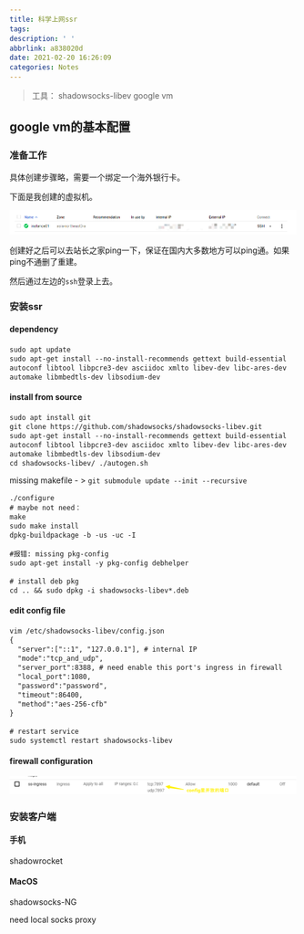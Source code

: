 ```yaml
---
title: 科学上网ssr
tags:
description: ' '
abbrlink: a838020d
date: 2021-02-20 16:26:09
categories: Notes
---
```


> 工具：
> shadowsocks-libev
> google vm

## google vm的基本配置

### 准备工作

具体创建步骤略，需要一个绑定一个海外银行卡。

下面是我创建的虚拟机。

![image-20210220162859580](ssr-setup/image-20210220162859580.png)

创建好之后可以去站长之家ping一下，保证在国内大多数地方可以ping通。如果ping不通删了重建。

然后通过左边的`ssh`登录上去。

### 安装ssr

#### dependency

```shell
sudo apt update
sudo apt-get install --no-install-recommends gettext build-essential autoconf libtool libpcre3-dev asciidoc xmlto libev-dev libc-ares-dev automake libmbedtls-dev libsodium-dev
```

#### install from source

```shell
sudo apt install git
git clone https://github.com/shadowsocks/shadowsocks-libev.git
sudo apt-get install --no-install-recommends gettext build-essential autoconf libtool libpcre3-dev asciidoc xmlto libev-dev libc-ares-dev automake libmbedtls-dev libsodium-dev
cd shadowsocks-libev/ ./autogen.sh
```

missing makefile - >  `git submodule update --init --recursive`

```shell
./configure
# maybe not need：
make
sudo make install
dpkg-buildpackage -b -us -uc -I

#报错: missing pkg-config
sudo apt-get install -y pkg-config debhelper 

# install deb pkg
cd .. && sudo dpkg -i shadowsocks-libev*.deb
```

####  edit config file 

```shell
vim /etc/shadowsocks-libev/config.json 
{
  "server":["::1", "127.0.0.1"], # internal IP
  "mode":"tcp_and_udp",
  "server_port":8388, # need enable this port's ingress in firewall
  "local_port":1080,
  "password":"password",
  "timeout":86400,
  "method":"aes-256-cfb"
}

# restart service
sudo systemctl restart shadowsocks-libev
```

#### firewall configuration

![image-20210420112717314](ssr-setup/image-20210420112717314.png)

### 安装客户端

#### 手机

shadowrocket

#### MacOS

shadowsocks-NG

need local socks proxy









